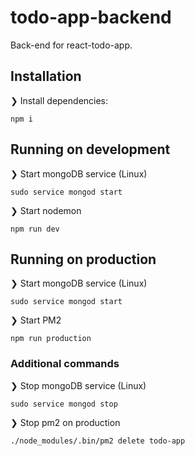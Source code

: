 # todo-app-backend
Back-end for react-todo-app.

## Installation
❯ Install dependencies:

`npm i`

## Running on development
❯ Start mongoDB service (Linux)

`sudo service mongod start`

❯ Start nodemon

`npm run dev`

## Running on production
❯ Start mongoDB service (Linux)

`sudo service mongod start`

❯ Start PM2

`npm run production`

### Additional commands
❯ Stop mongoDB service (Linux)

`sudo service mongod stop`

❯ Stop pm2 on production

`./node_modules/.bin/pm2 delete todo-app`
